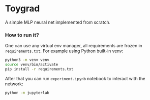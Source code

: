 # Toygrad
A simple MLP neural net implemented from scratch.

### How to run it?
One can use any virtual env manager, all requirements are frozen in
`requirements.txt`. For example using Python built-in venv:

```bash
python3 -m venv venv
source venv/bin/activate
pip install -r requirements.txt
```

After that you can run `experiment.ipynb` notebook to interact with the network:

```bash
python -m jupyterlab
```
